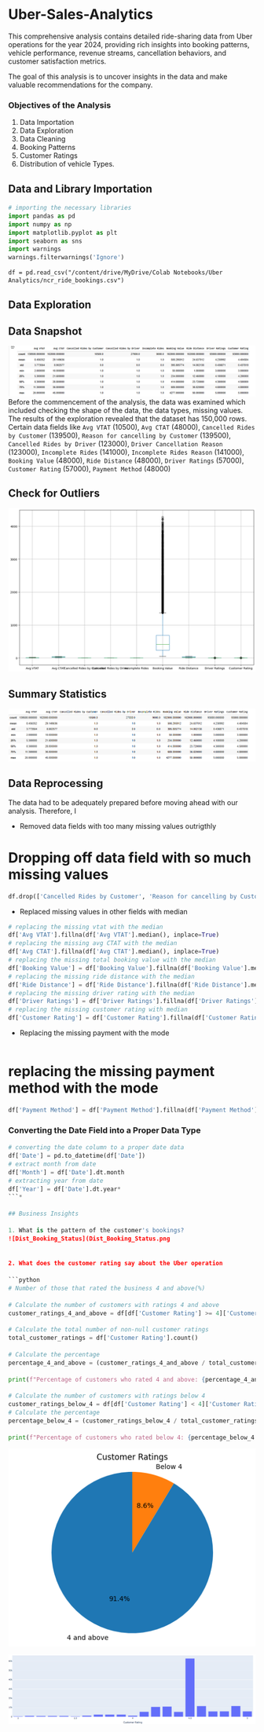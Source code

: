# Uber-Sales-Analytics
This comprehensive analysis contains detailed ride-sharing data from Uber operations for the year 2024, providing rich insights into booking patterns, vehicle performance, revenue streams, 
cancellation behaviors, and customer satisfaction metrics.

The goal of this analysis is to uncover insights in the data and make valuable recommendations for the company.

### Objectives of the Analysis
1. Data Importation
2. Data Exploration
3. Data Cleaning
4. Booking Patterns
5. Customer Ratings
6. Distribution of vehicle Types.

## Data and Library Importation
```python
# importing the necessary libraries
import pandas as pd
import numpy as np
import matplotlib.pyplot as plt
import seaborn as sns
import warnings
warnings.filterwarnings('Ignore')
```

```
df = pd.read_csv("/content/drive/MyDrive/Colab Notebooks/Uber Analytics/ncr_ride_bookings.csv")
```

## Data Exploration
## Data Snapshot
![data_ana](data_ana.PNG)
Before the commencement of the analysis, the data was examined which included checking the shape of the data, the data types, missing values. The results of the exploration revealed
that the dataset has 150,000 rows. Certain data fields like `Avg VTAT` (10500), `Avg CTAT` (48000), `Cancelled Rides by Customer` (139500), `Reason for cancelling by Customer` (139500),
`Cancelled Rides by Driver` (123000), `Driver Cancellation Reason` (123000), `Incomplete Rides` (141000), `Incomplete Rides Reason` (141000), `Booking Value` (48000), `Ride Distance` (48000),
`Driver Ratings` (57000), `Customer Rating` (57000), `Payment Method` (48000)

## Check for Outliers
![boxplot](boxplot.png)

## Summary Statistics
![summary_statistics](summary_statistics.PNG)






## Data Reprocessing
The data had to be adequately prepared before moving ahead with our analysis. Therefore, I 
* Removed data fields with too many missing values outrigthly
  
 # Dropping off data field with so much missing values
```python
df.drop(['Cancelled Rides by Customer', 'Reason for cancelling by Customer', 'Cancelled Rides by Driver', 'Driver Cancellation Reason', 'Incomplete Rides', 'Incomplete Rides Reason'], axis=1, inplace=True)
  ```

* Replaced missing values in other fields with median

```python
# replacing the missing vtat with the median
df['Avg VTAT'].fillna(df['Avg VTAT'].median(), inplace=True)
# replacing the missing avg CTAT with the median
df['Avg CTAT'].fillna(df['Avg CTAT'].median(), inplace=True)
# replacing the missing total booking value with the median
df['Booking Value'] = df['Booking Value'].fillna(df['Booking Value'].median())
# replacing the missing ride distance with the median
df['Ride Distance'] = df['Ride Distance'].fillna(df['Ride Distance'].median())
# replacing the missing driver rating with the median
df['Driver Ratings'] = df['Driver Ratings'].fillna(df['Driver Ratings'].median())
# replacing the missing customer rating with median
df['Customer Rating'] = df['Customer Rating'].fillna(df['Customer Rating'].median())
```

* Replacing the missing payment with the mode
  ```python
# replacing the missing payment method with the mode
```python
df['Payment Method'] = df['Payment Method'].fillna(df['Payment Method'].mode()[0])
  ```

### Converting the Date Field into a Proper Data Type

```python
# converting the date column to a proper date data
df['Date'] = pd.to_datetime(df['Date'])
# extract month from date
df['Month'] = df['Date'].dt.month
# extracting year from date
df['Year'] = df['Date'].dt.year*
```*

## Business Insights

1. What is the pattern of the customer's bookings?
![Dist_Booking_Status](Dist_Booking_Status.png


2. What does the customer rating say about the Uber operation

```python
# Number of those that rated the business 4 and above(%)

# Calculate the number of customers with ratings 4 and above
customer_ratings_4_and_above = df[df['Customer Rating'] >= 4]['Customer Rating'].count()

# Calculate the total number of non-null customer ratings
total_customer_ratings = df['Customer Rating'].count()

# Calculate the percentage
percentage_4_and_above = (customer_ratings_4_and_above / total_customer_ratings) * 100

print(f"Percentage of customers who rated 4 and above: {percentage_4_and_above:.2f}%")

# Calculate the number of customers with ratings below 4
customer_ratings_below_4 = df[df['Customer Rating'] < 4]['Customer Rating'].count()
# Calculate the percentage
percentage_below_4 = (customer_ratings_below_4 / total_customer_ratings) * 100

print(f"Percentage of customers who rated below 4: {percentage_below_4:.2f}%")
```


![customer_rating](customer_rating.png)

![customer_distribution](customer_distribution.PNG)
